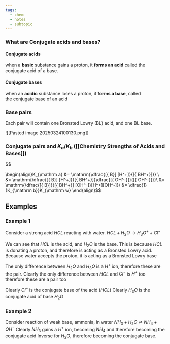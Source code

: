 ```yaml
---
tags:
  - chem
  - notes
  - subtopic
---
```

### What are Conjugate acids and bases?
#### Conjugate acids
when a **basic** substance gains a proton, it **forms an acid** called the conjugate acid of a base.
#### Conjugate bases
when an **acidic** substance loses a proton, it **forms a base**, called the conjugate base of an acid


### Base pairs
Each pair will contain one Bronsted Lowry (BL) acid, and one BL base.

![[Pasted image 20250324100130.png]]

### Conjugate pairs and $K_a$/$K_b$ ([[Chemistry Strengths of Acids and Bases]])

$$

\begin{align}K_{\mathrm a}  &= \mathrm{\dfrac{[{ B}] [H^+]}{[{ BH^+}]}} \\  &= \mathrm{\dfrac{[{ B}] [H^+]}{[{ BH^+}]}\dfrac{[{ OH^-}]}{[{ OH^-}]}}\\  &= \mathrm{\dfrac{[{ B}]}{[{ BH^+}] [OH^-]}[H^+][OH^-]}\\  &= \dfrac{1}{K_{\mathrm b}}K_{\mathrm w}  \end{align}$$

## Examples

### Example 1
Consider a strong acid $HCL$ reacting with water.
$HCL+H_2O \rightarrow H_3O^+ + Cl^-$

We can see that $HCL$ is the acid, and $H_2O$ is the base. This is because $HCL$ is donating a proton, and therefore is acting as a Bronsted Lowry acid. Because water accepts the proton, it is acting as a Bronsted Lowry base

The only difference between $H_2O$ and $H_3O$ is a $H^+$ ion, therefore these are the pair. Clearly the only difference between $HCL$ and $Cl^-$ is $H^+$ too therefore these are a pair too

Clearly $Cl^-$ is the conjugate base of the acid ($HCL$)
Clearly $H_3O$ is the conjugate acid of base $H_2O$


### Example 2
Consider reaction of weak base, ammonia, in water
$NH_3 + H_2O \rightleftharpoons NH_4 + OH^-$
Clearly $NH_3$ gains a $H^+$ ion, becoming $NH_4$ and therefore becoming the conjugate acid
Inverse for $H_2O$, therefore becoming the conjugate base.


